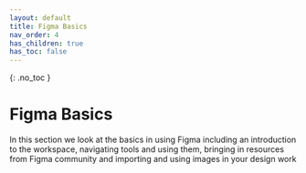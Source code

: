 ```yaml
---
layout: default
title: Figma Basics
nav_order: 4
has_children: true
has_toc: false
---
```


{: .no_toc }

# Figma Basics

In this section we look at the basics in using Figma including an introduction to the workspace, navigating tools and using them, bringing in resources from Figma community and importing and using images in your design work